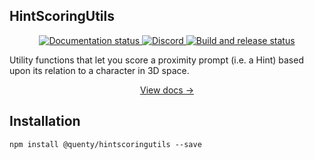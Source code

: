 ## HintScoringUtils
<div align="center">
  <a href="http://quenty.github.io/NevermoreEngine/">
    <img src="https://github.com/Quenty/NevermoreEngine/actions/workflows/docs.yml/badge.svg" alt="Documentation status" />
  </a>
  <a href="https://discord.gg/mhtGUS8">
    <img src="https://img.shields.io/discord/385151591524597761?color=5865F2&label=discord&logo=discord&logoColor=white" alt="Discord" />
  </a>
  <a href="https://github.com/Quenty/NevermoreEngine/actions">
    <img src="https://github.com/Quenty/NevermoreEngine/actions/workflows/build.yml/badge.svg" alt="Build and release status" />
  </a>
</div>

Utility functions that let you score a proximity prompt (i.e. a Hint) based upon its relation to a character in 3D space.

<div align="center"><a href="https://quenty.github.io/NevermoreEngine/api/HintScoringUtils">View docs →</a></div>

## Installation
```
npm install @quenty/hintscoringutils --save
```
